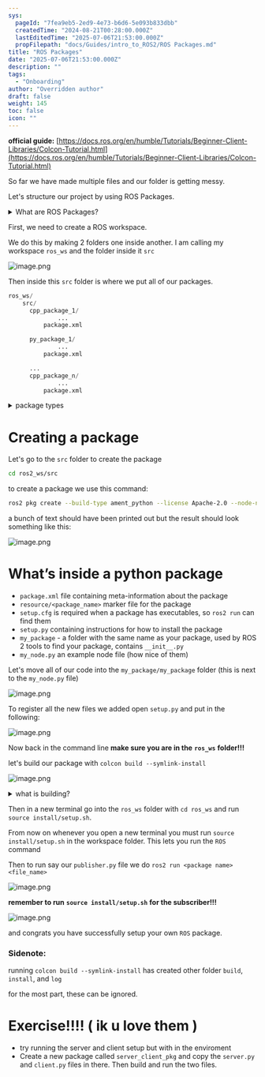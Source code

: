 ```yaml
---
sys:
  pageId: "7fea9eb5-2ed9-4e73-b6d6-5e093b833dbb"
  createdTime: "2024-08-21T00:28:00.000Z"
  lastEditedTime: "2025-07-06T21:53:00.000Z"
  propFilepath: "docs/Guides/intro_to_ROS2/ROS Packages.md"
title: "ROS Packages"
date: "2025-07-06T21:53:00.000Z"
description: ""
tags:
  - "Onboarding"
author: "Overridden author"
draft: false
weight: 145
toc: false
icon: ""
---
```


**official guide:** [https://docs.ros.org/en/humble/Tutorials/Beginner-Client-Libraries/Colcon-Tutorial.html](https://docs.ros.org/en/humble/Tutorials/Beginner-Client-Libraries/Colcon-Tutorial.html)

So far we have made multiple files and our folder is getting messy.

Let's structure our project by using ROS Packages.

<details>
      <summary>What are ROS Packages?</summary>
      ROS Packages are, as the name implies, packages of code that are highly sharable between ROS developers.
  </details>

First, we need to create a ROS workspace.

We do this by making 2 folders one inside another. I am calling my workspace `ros_ws` and the folder inside it `src`

![image.png](https://prod-files-secure.s3.us-west-2.amazonaws.com/d518164a-d88e-44d1-a4ee-3adb3bd8bce0/70706947-fd18-4537-a67b-e12946812d31/image.png?X-Amz-Algorithm=AWS4-HMAC-SHA256&X-Amz-Content-Sha256=UNSIGNED-PAYLOAD&X-Amz-Credential=ASIAZI2LB4665ITFQBTC%2F20250726%2Fus-west-2%2Fs3%2Faws4_request&X-Amz-Date=20250726T121513Z&X-Amz-Expires=3600&X-Amz-Security-Token=IQoJb3JpZ2luX2VjEDQaCXVzLXdlc3QtMiJHMEUCIQDzaIX9r9%2FK%2BFPDeV7FIJXSoKV9hU7JlaIpIG5t0nq74wIgUj4G0YMG5doCgwu%2Fl6XQXs%2FXrygaz%2BuJtjxdVG%2F4w7sq%2FwMIXRAAGgw2Mzc0MjMxODM4MDUiDE1XuWS1c3gCg43XECrcA1%2FZzxI55LB%2Fr936F8kfjUEmTzfAacwLlGyfipAhrJKLy%2FY6t4V84Y0d4oPeMwSvOsQN8prhAuV7mNuRntx0tKopD5arhiQNN405S8cr1Yx9A1Caxvk%2BBAkjvsyhqqUieEAVCUKVrrpme2tGT7GUdmz6%2BbFZe7OQOGukxNjn%2FLvv7MyFCB%2B49KVwZUZlwP0Ia66G73a%2BggG1ooTN4lDrfljMLdCa69nmHsrP%2BhZ1xw3QbHB%2BEAmCCI7%2BwEIzx7QpsC2thssYKAdMB0joxKrrPNkXs%2FqVpX3syX4hCX51iXKjdxcpuERBC2qUvzbwOC%2B2RzhlOrD5pdRves9uV0nXizL2KgyrFmGY6FRzc28BWLqFi38d%2Blp9P00Jhtib04oyhYBujUdjvnnoZ%2By41D%2FCMPwLxMYSrq4oalvFQemfgPg5uxHO0G6uM9%2B5Gupmu0E3eto%2FndSMKpm8Z1IkJGB41B0CJRQDMdwLoIXNAMlpoplODrfSXQtZee%2FvjcqtwTicqQEB2wsYXsV5oPxXtx%2FAjk7hPk3tN8DZgygvEtgMDTsHUPfSlb14RzPcRVpki6sRTvVw3OshZ5jFc3OYFjwgHXc%2FlfWT5toYjgS0r08wkKA0hxBk1TYQ7dxuCEoPMPf5ksQGOqUBo6Q%2F9zXZY6sivoBW7F%2Bsm05Q47WukBQFp61IJDgIdRzTsZPO%2F%2BiuYa4tUPinEBlnA25p%2BFnRts84ggASbCx8kS6eSKhjtOaU9teJsix%2FjCOvjBxm9UtSabs9bdgUZa9hkOXZoqeS%2FqVCgXc9P%2Bk5Qcu8raq87M%2BTkDhCJW8hj3NvS4ZTJfCBJuV5yka1aExuFcoQiOLDIHpd2Fliz9twyWp2eRAG&X-Amz-Signature=39fb76850a08e64dfe4fecb5ffb08d2979e26cbb0bbf478286fc959eb9d8f279&X-Amz-SignedHeaders=host&x-amz-checksum-mode=ENABLED&x-id=GetObject)

Then inside this `src` folder is where we put all of our packages.

```python
ros_ws/
    src/
      cpp_package_1/
		      ...
          package.xml

      py_package_1/
		      ...
          package.xml

      ...
      cpp_package_n/
		      ...
          package.xml

```

<details>

<summary>package types</summary>

packages can be either `C++` or python.

the intern file structure is different for each but for this guide we will stick to creating python packages

</details>

# Creating a package

Let's go to the `src` folder to create the package

```bash
cd ros2_ws/src
```

to create a package we use this command:

```bash
ros2 pkg create --build-type ament_python --license Apache-2.0 --node-name my_node my_package
```

a bunch of text should have been printed out but the result should look something like this:

![image.png](https://prod-files-secure.s3.us-west-2.amazonaws.com/d518164a-d88e-44d1-a4ee-3adb3bd8bce0/e6cf1e3f-8512-4a3e-b131-079f800bf3e8/image.png?X-Amz-Algorithm=AWS4-HMAC-SHA256&X-Amz-Content-Sha256=UNSIGNED-PAYLOAD&X-Amz-Credential=ASIAZI2LB4665ITFQBTC%2F20250726%2Fus-west-2%2Fs3%2Faws4_request&X-Amz-Date=20250726T121513Z&X-Amz-Expires=3600&X-Amz-Security-Token=IQoJb3JpZ2luX2VjEDQaCXVzLXdlc3QtMiJHMEUCIQDzaIX9r9%2FK%2BFPDeV7FIJXSoKV9hU7JlaIpIG5t0nq74wIgUj4G0YMG5doCgwu%2Fl6XQXs%2FXrygaz%2BuJtjxdVG%2F4w7sq%2FwMIXRAAGgw2Mzc0MjMxODM4MDUiDE1XuWS1c3gCg43XECrcA1%2FZzxI55LB%2Fr936F8kfjUEmTzfAacwLlGyfipAhrJKLy%2FY6t4V84Y0d4oPeMwSvOsQN8prhAuV7mNuRntx0tKopD5arhiQNN405S8cr1Yx9A1Caxvk%2BBAkjvsyhqqUieEAVCUKVrrpme2tGT7GUdmz6%2BbFZe7OQOGukxNjn%2FLvv7MyFCB%2B49KVwZUZlwP0Ia66G73a%2BggG1ooTN4lDrfljMLdCa69nmHsrP%2BhZ1xw3QbHB%2BEAmCCI7%2BwEIzx7QpsC2thssYKAdMB0joxKrrPNkXs%2FqVpX3syX4hCX51iXKjdxcpuERBC2qUvzbwOC%2B2RzhlOrD5pdRves9uV0nXizL2KgyrFmGY6FRzc28BWLqFi38d%2Blp9P00Jhtib04oyhYBujUdjvnnoZ%2By41D%2FCMPwLxMYSrq4oalvFQemfgPg5uxHO0G6uM9%2B5Gupmu0E3eto%2FndSMKpm8Z1IkJGB41B0CJRQDMdwLoIXNAMlpoplODrfSXQtZee%2FvjcqtwTicqQEB2wsYXsV5oPxXtx%2FAjk7hPk3tN8DZgygvEtgMDTsHUPfSlb14RzPcRVpki6sRTvVw3OshZ5jFc3OYFjwgHXc%2FlfWT5toYjgS0r08wkKA0hxBk1TYQ7dxuCEoPMPf5ksQGOqUBo6Q%2F9zXZY6sivoBW7F%2Bsm05Q47WukBQFp61IJDgIdRzTsZPO%2F%2BiuYa4tUPinEBlnA25p%2BFnRts84ggASbCx8kS6eSKhjtOaU9teJsix%2FjCOvjBxm9UtSabs9bdgUZa9hkOXZoqeS%2FqVCgXc9P%2Bk5Qcu8raq87M%2BTkDhCJW8hj3NvS4ZTJfCBJuV5yka1aExuFcoQiOLDIHpd2Fliz9twyWp2eRAG&X-Amz-Signature=6e32f5f3d865efbe400abc3f4e7477384b3f10813da048cc519c97cfcb7889e9&X-Amz-SignedHeaders=host&x-amz-checksum-mode=ENABLED&x-id=GetObject)

# What’s inside a python package

- `package.xml` file containing meta-information about the package
- `resource/<package_name>` marker file for the package
- `setup.cfg` is required when a package has executables, so `ros2 run` can find them
- `setup.py` containing instructions for how to install the package
- `my_package` - a folder with the same name as your package, used by ROS 2 tools to find your package, contains `__init__.py`
- `my_node.py` an example node file (how nice of them)

Let's move all of our code into the `my_package/my_package` folder (this is next to the `my_node.py` file)

![image.png](https://prod-files-secure.s3.us-west-2.amazonaws.com/d518164a-d88e-44d1-a4ee-3adb3bd8bce0/9ce58f11-0da9-4d3e-b86d-506a9685d378/image.png?X-Amz-Algorithm=AWS4-HMAC-SHA256&X-Amz-Content-Sha256=UNSIGNED-PAYLOAD&X-Amz-Credential=ASIAZI2LB4665ITFQBTC%2F20250726%2Fus-west-2%2Fs3%2Faws4_request&X-Amz-Date=20250726T121513Z&X-Amz-Expires=3600&X-Amz-Security-Token=IQoJb3JpZ2luX2VjEDQaCXVzLXdlc3QtMiJHMEUCIQDzaIX9r9%2FK%2BFPDeV7FIJXSoKV9hU7JlaIpIG5t0nq74wIgUj4G0YMG5doCgwu%2Fl6XQXs%2FXrygaz%2BuJtjxdVG%2F4w7sq%2FwMIXRAAGgw2Mzc0MjMxODM4MDUiDE1XuWS1c3gCg43XECrcA1%2FZzxI55LB%2Fr936F8kfjUEmTzfAacwLlGyfipAhrJKLy%2FY6t4V84Y0d4oPeMwSvOsQN8prhAuV7mNuRntx0tKopD5arhiQNN405S8cr1Yx9A1Caxvk%2BBAkjvsyhqqUieEAVCUKVrrpme2tGT7GUdmz6%2BbFZe7OQOGukxNjn%2FLvv7MyFCB%2B49KVwZUZlwP0Ia66G73a%2BggG1ooTN4lDrfljMLdCa69nmHsrP%2BhZ1xw3QbHB%2BEAmCCI7%2BwEIzx7QpsC2thssYKAdMB0joxKrrPNkXs%2FqVpX3syX4hCX51iXKjdxcpuERBC2qUvzbwOC%2B2RzhlOrD5pdRves9uV0nXizL2KgyrFmGY6FRzc28BWLqFi38d%2Blp9P00Jhtib04oyhYBujUdjvnnoZ%2By41D%2FCMPwLxMYSrq4oalvFQemfgPg5uxHO0G6uM9%2B5Gupmu0E3eto%2FndSMKpm8Z1IkJGB41B0CJRQDMdwLoIXNAMlpoplODrfSXQtZee%2FvjcqtwTicqQEB2wsYXsV5oPxXtx%2FAjk7hPk3tN8DZgygvEtgMDTsHUPfSlb14RzPcRVpki6sRTvVw3OshZ5jFc3OYFjwgHXc%2FlfWT5toYjgS0r08wkKA0hxBk1TYQ7dxuCEoPMPf5ksQGOqUBo6Q%2F9zXZY6sivoBW7F%2Bsm05Q47WukBQFp61IJDgIdRzTsZPO%2F%2BiuYa4tUPinEBlnA25p%2BFnRts84ggASbCx8kS6eSKhjtOaU9teJsix%2FjCOvjBxm9UtSabs9bdgUZa9hkOXZoqeS%2FqVCgXc9P%2Bk5Qcu8raq87M%2BTkDhCJW8hj3NvS4ZTJfCBJuV5yka1aExuFcoQiOLDIHpd2Fliz9twyWp2eRAG&X-Amz-Signature=556a09ffba5919339b830f5c468eae3476fe3a6d8104b40434bac5037ed5b15a&X-Amz-SignedHeaders=host&x-amz-checksum-mode=ENABLED&x-id=GetObject)

To register all the new files we added open `setup.py` and put in the following:

![image.png](https://prod-files-secure.s3.us-west-2.amazonaws.com/d518164a-d88e-44d1-a4ee-3adb3bd8bce0/1cd7c262-4cae-4496-9d75-c178537d24a2/image.png?X-Amz-Algorithm=AWS4-HMAC-SHA256&X-Amz-Content-Sha256=UNSIGNED-PAYLOAD&X-Amz-Credential=ASIAZI2LB4665ITFQBTC%2F20250726%2Fus-west-2%2Fs3%2Faws4_request&X-Amz-Date=20250726T121513Z&X-Amz-Expires=3600&X-Amz-Security-Token=IQoJb3JpZ2luX2VjEDQaCXVzLXdlc3QtMiJHMEUCIQDzaIX9r9%2FK%2BFPDeV7FIJXSoKV9hU7JlaIpIG5t0nq74wIgUj4G0YMG5doCgwu%2Fl6XQXs%2FXrygaz%2BuJtjxdVG%2F4w7sq%2FwMIXRAAGgw2Mzc0MjMxODM4MDUiDE1XuWS1c3gCg43XECrcA1%2FZzxI55LB%2Fr936F8kfjUEmTzfAacwLlGyfipAhrJKLy%2FY6t4V84Y0d4oPeMwSvOsQN8prhAuV7mNuRntx0tKopD5arhiQNN405S8cr1Yx9A1Caxvk%2BBAkjvsyhqqUieEAVCUKVrrpme2tGT7GUdmz6%2BbFZe7OQOGukxNjn%2FLvv7MyFCB%2B49KVwZUZlwP0Ia66G73a%2BggG1ooTN4lDrfljMLdCa69nmHsrP%2BhZ1xw3QbHB%2BEAmCCI7%2BwEIzx7QpsC2thssYKAdMB0joxKrrPNkXs%2FqVpX3syX4hCX51iXKjdxcpuERBC2qUvzbwOC%2B2RzhlOrD5pdRves9uV0nXizL2KgyrFmGY6FRzc28BWLqFi38d%2Blp9P00Jhtib04oyhYBujUdjvnnoZ%2By41D%2FCMPwLxMYSrq4oalvFQemfgPg5uxHO0G6uM9%2B5Gupmu0E3eto%2FndSMKpm8Z1IkJGB41B0CJRQDMdwLoIXNAMlpoplODrfSXQtZee%2FvjcqtwTicqQEB2wsYXsV5oPxXtx%2FAjk7hPk3tN8DZgygvEtgMDTsHUPfSlb14RzPcRVpki6sRTvVw3OshZ5jFc3OYFjwgHXc%2FlfWT5toYjgS0r08wkKA0hxBk1TYQ7dxuCEoPMPf5ksQGOqUBo6Q%2F9zXZY6sivoBW7F%2Bsm05Q47WukBQFp61IJDgIdRzTsZPO%2F%2BiuYa4tUPinEBlnA25p%2BFnRts84ggASbCx8kS6eSKhjtOaU9teJsix%2FjCOvjBxm9UtSabs9bdgUZa9hkOXZoqeS%2FqVCgXc9P%2Bk5Qcu8raq87M%2BTkDhCJW8hj3NvS4ZTJfCBJuV5yka1aExuFcoQiOLDIHpd2Fliz9twyWp2eRAG&X-Amz-Signature=8555ac9292a5e748c844500f5cf0492f808e7af9e4fa929c6e4a06fda8cb6b9c&X-Amz-SignedHeaders=host&x-amz-checksum-mode=ENABLED&x-id=GetObject)

Now back in the command line **make sure you are in the** **`ros_ws`** **folder!!!**

let's build our package with `colcon build --symlink-install`

![image.png](https://prod-files-secure.s3.us-west-2.amazonaws.com/d518164a-d88e-44d1-a4ee-3adb3bd8bce0/2f2a0d27-b173-48fd-b189-5f5c0ce65619/image.png?X-Amz-Algorithm=AWS4-HMAC-SHA256&X-Amz-Content-Sha256=UNSIGNED-PAYLOAD&X-Amz-Credential=ASIAZI2LB4665ITFQBTC%2F20250726%2Fus-west-2%2Fs3%2Faws4_request&X-Amz-Date=20250726T121513Z&X-Amz-Expires=3600&X-Amz-Security-Token=IQoJb3JpZ2luX2VjEDQaCXVzLXdlc3QtMiJHMEUCIQDzaIX9r9%2FK%2BFPDeV7FIJXSoKV9hU7JlaIpIG5t0nq74wIgUj4G0YMG5doCgwu%2Fl6XQXs%2FXrygaz%2BuJtjxdVG%2F4w7sq%2FwMIXRAAGgw2Mzc0MjMxODM4MDUiDE1XuWS1c3gCg43XECrcA1%2FZzxI55LB%2Fr936F8kfjUEmTzfAacwLlGyfipAhrJKLy%2FY6t4V84Y0d4oPeMwSvOsQN8prhAuV7mNuRntx0tKopD5arhiQNN405S8cr1Yx9A1Caxvk%2BBAkjvsyhqqUieEAVCUKVrrpme2tGT7GUdmz6%2BbFZe7OQOGukxNjn%2FLvv7MyFCB%2B49KVwZUZlwP0Ia66G73a%2BggG1ooTN4lDrfljMLdCa69nmHsrP%2BhZ1xw3QbHB%2BEAmCCI7%2BwEIzx7QpsC2thssYKAdMB0joxKrrPNkXs%2FqVpX3syX4hCX51iXKjdxcpuERBC2qUvzbwOC%2B2RzhlOrD5pdRves9uV0nXizL2KgyrFmGY6FRzc28BWLqFi38d%2Blp9P00Jhtib04oyhYBujUdjvnnoZ%2By41D%2FCMPwLxMYSrq4oalvFQemfgPg5uxHO0G6uM9%2B5Gupmu0E3eto%2FndSMKpm8Z1IkJGB41B0CJRQDMdwLoIXNAMlpoplODrfSXQtZee%2FvjcqtwTicqQEB2wsYXsV5oPxXtx%2FAjk7hPk3tN8DZgygvEtgMDTsHUPfSlb14RzPcRVpki6sRTvVw3OshZ5jFc3OYFjwgHXc%2FlfWT5toYjgS0r08wkKA0hxBk1TYQ7dxuCEoPMPf5ksQGOqUBo6Q%2F9zXZY6sivoBW7F%2Bsm05Q47WukBQFp61IJDgIdRzTsZPO%2F%2BiuYa4tUPinEBlnA25p%2BFnRts84ggASbCx8kS6eSKhjtOaU9teJsix%2FjCOvjBxm9UtSabs9bdgUZa9hkOXZoqeS%2FqVCgXc9P%2Bk5Qcu8raq87M%2BTkDhCJW8hj3NvS4ZTJfCBJuV5yka1aExuFcoQiOLDIHpd2Fliz9twyWp2eRAG&X-Amz-Signature=6becfd7d33dfbee5c644d3ac18d718486deb685f440a62dacdde9198c1eb800a&X-Amz-SignedHeaders=host&x-amz-checksum-mode=ENABLED&x-id=GetObject)

<details>

<summary>what is building?</summary>

if you are a CS major at Rose-Hulman you will learn the answer to this in CSSE132

but TLDR; is it combines all the code files into one program that can be run easily 

</details>

Then in a new terminal go into the `ros_ws` folder with `cd ros_ws` and run `source install/setup.sh`. 

From now on whenever you open a new terminal you must run `source install/setup.sh` in the workspace folder. This lets you run the `ROS` command

Then to run say our `publisher.py` file we do `ros2 run <package name> <file_name>`

![image.png](https://prod-files-secure.s3.us-west-2.amazonaws.com/d518164a-d88e-44d1-a4ee-3adb3bd8bce0/4f4b1219-3a44-4632-aa0a-ce3471699f59/image.png?X-Amz-Algorithm=AWS4-HMAC-SHA256&X-Amz-Content-Sha256=UNSIGNED-PAYLOAD&X-Amz-Credential=ASIAZI2LB4665ITFQBTC%2F20250726%2Fus-west-2%2Fs3%2Faws4_request&X-Amz-Date=20250726T121513Z&X-Amz-Expires=3600&X-Amz-Security-Token=IQoJb3JpZ2luX2VjEDQaCXVzLXdlc3QtMiJHMEUCIQDzaIX9r9%2FK%2BFPDeV7FIJXSoKV9hU7JlaIpIG5t0nq74wIgUj4G0YMG5doCgwu%2Fl6XQXs%2FXrygaz%2BuJtjxdVG%2F4w7sq%2FwMIXRAAGgw2Mzc0MjMxODM4MDUiDE1XuWS1c3gCg43XECrcA1%2FZzxI55LB%2Fr936F8kfjUEmTzfAacwLlGyfipAhrJKLy%2FY6t4V84Y0d4oPeMwSvOsQN8prhAuV7mNuRntx0tKopD5arhiQNN405S8cr1Yx9A1Caxvk%2BBAkjvsyhqqUieEAVCUKVrrpme2tGT7GUdmz6%2BbFZe7OQOGukxNjn%2FLvv7MyFCB%2B49KVwZUZlwP0Ia66G73a%2BggG1ooTN4lDrfljMLdCa69nmHsrP%2BhZ1xw3QbHB%2BEAmCCI7%2BwEIzx7QpsC2thssYKAdMB0joxKrrPNkXs%2FqVpX3syX4hCX51iXKjdxcpuERBC2qUvzbwOC%2B2RzhlOrD5pdRves9uV0nXizL2KgyrFmGY6FRzc28BWLqFi38d%2Blp9P00Jhtib04oyhYBujUdjvnnoZ%2By41D%2FCMPwLxMYSrq4oalvFQemfgPg5uxHO0G6uM9%2B5Gupmu0E3eto%2FndSMKpm8Z1IkJGB41B0CJRQDMdwLoIXNAMlpoplODrfSXQtZee%2FvjcqtwTicqQEB2wsYXsV5oPxXtx%2FAjk7hPk3tN8DZgygvEtgMDTsHUPfSlb14RzPcRVpki6sRTvVw3OshZ5jFc3OYFjwgHXc%2FlfWT5toYjgS0r08wkKA0hxBk1TYQ7dxuCEoPMPf5ksQGOqUBo6Q%2F9zXZY6sivoBW7F%2Bsm05Q47WukBQFp61IJDgIdRzTsZPO%2F%2BiuYa4tUPinEBlnA25p%2BFnRts84ggASbCx8kS6eSKhjtOaU9teJsix%2FjCOvjBxm9UtSabs9bdgUZa9hkOXZoqeS%2FqVCgXc9P%2Bk5Qcu8raq87M%2BTkDhCJW8hj3NvS4ZTJfCBJuV5yka1aExuFcoQiOLDIHpd2Fliz9twyWp2eRAG&X-Amz-Signature=2d5601aaffa9442c4942dc91058a48665a92a70bcf69cb931e712c7e45f9450d&X-Amz-SignedHeaders=host&x-amz-checksum-mode=ENABLED&x-id=GetObject)

**remember to run** **`source install/setup.sh`** **for the subscriber!!!**

![image.png](https://prod-files-secure.s3.us-west-2.amazonaws.com/d518164a-d88e-44d1-a4ee-3adb3bd8bce0/02121119-dad4-49ec-8356-c956108b4243/image.png?X-Amz-Algorithm=AWS4-HMAC-SHA256&X-Amz-Content-Sha256=UNSIGNED-PAYLOAD&X-Amz-Credential=ASIAZI2LB4665ITFQBTC%2F20250726%2Fus-west-2%2Fs3%2Faws4_request&X-Amz-Date=20250726T121513Z&X-Amz-Expires=3600&X-Amz-Security-Token=IQoJb3JpZ2luX2VjEDQaCXVzLXdlc3QtMiJHMEUCIQDzaIX9r9%2FK%2BFPDeV7FIJXSoKV9hU7JlaIpIG5t0nq74wIgUj4G0YMG5doCgwu%2Fl6XQXs%2FXrygaz%2BuJtjxdVG%2F4w7sq%2FwMIXRAAGgw2Mzc0MjMxODM4MDUiDE1XuWS1c3gCg43XECrcA1%2FZzxI55LB%2Fr936F8kfjUEmTzfAacwLlGyfipAhrJKLy%2FY6t4V84Y0d4oPeMwSvOsQN8prhAuV7mNuRntx0tKopD5arhiQNN405S8cr1Yx9A1Caxvk%2BBAkjvsyhqqUieEAVCUKVrrpme2tGT7GUdmz6%2BbFZe7OQOGukxNjn%2FLvv7MyFCB%2B49KVwZUZlwP0Ia66G73a%2BggG1ooTN4lDrfljMLdCa69nmHsrP%2BhZ1xw3QbHB%2BEAmCCI7%2BwEIzx7QpsC2thssYKAdMB0joxKrrPNkXs%2FqVpX3syX4hCX51iXKjdxcpuERBC2qUvzbwOC%2B2RzhlOrD5pdRves9uV0nXizL2KgyrFmGY6FRzc28BWLqFi38d%2Blp9P00Jhtib04oyhYBujUdjvnnoZ%2By41D%2FCMPwLxMYSrq4oalvFQemfgPg5uxHO0G6uM9%2B5Gupmu0E3eto%2FndSMKpm8Z1IkJGB41B0CJRQDMdwLoIXNAMlpoplODrfSXQtZee%2FvjcqtwTicqQEB2wsYXsV5oPxXtx%2FAjk7hPk3tN8DZgygvEtgMDTsHUPfSlb14RzPcRVpki6sRTvVw3OshZ5jFc3OYFjwgHXc%2FlfWT5toYjgS0r08wkKA0hxBk1TYQ7dxuCEoPMPf5ksQGOqUBo6Q%2F9zXZY6sivoBW7F%2Bsm05Q47WukBQFp61IJDgIdRzTsZPO%2F%2BiuYa4tUPinEBlnA25p%2BFnRts84ggASbCx8kS6eSKhjtOaU9teJsix%2FjCOvjBxm9UtSabs9bdgUZa9hkOXZoqeS%2FqVCgXc9P%2Bk5Qcu8raq87M%2BTkDhCJW8hj3NvS4ZTJfCBJuV5yka1aExuFcoQiOLDIHpd2Fliz9twyWp2eRAG&X-Amz-Signature=540a348f39096fd42b501c3a4fad80d031248840c0ea6f36f967c16076c7791d&X-Amz-SignedHeaders=host&x-amz-checksum-mode=ENABLED&x-id=GetObject)

and congrats you have successfully setup your own `ROS` package.

### Sidenote:

running `colcon build --symlink-install` has created other folder `build`, `install`, and `log`

for the most part, these can be ignored.

# Exercise!!!! ( ik u love them )

- try running the server and client setup but with in the enviroment
- Create a new package called `server_client_pkg` and copy the `server.py` and `client.py` files in there. Then build and run the two files.
